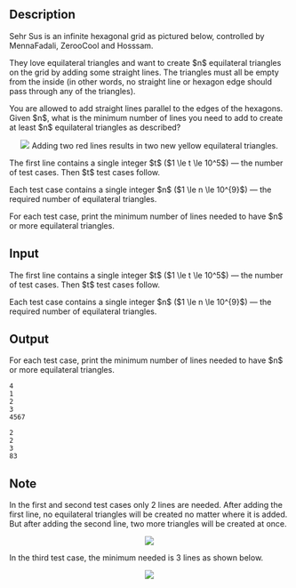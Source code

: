 ## Description

<div><p>Sehr Sus is an infinite hexagonal grid as pictured below, controlled by MennaFadali, ZerooCool and Hosssam.</p><p>They love equilateral triangles and want to create $n$ equilateral triangles on the grid by adding some straight lines. The triangles must all be empty from the inside (in other words, no straight line or hexagon edge should pass through any of the triangles).</p><p>You are allowed to add straight lines parallel to the edges of the hexagons. Given $n$, what is the minimum number of lines you need to add to create at least $n$ equilateral triangles as described?</p><center> <img class="tex-graphics" src="file://agD9UVJs.png" style="max-width: 100.0%;max-height: 100.0%;"> <span class="tex-font-size-small">Adding two red lines results in two new yellow equilateral triangles.</span> </center></div><div class="input-specification"><p>The first line contains a single integer $t$ ($1 \le t \le 10^5$) — the number of test cases. Then $t$ test cases follow.</p><p>Each test case contains a single integer $n$ ($1 \le n \le 10^{9}$) — the required number of equilateral triangles.</p></div><div class="output-specification"><p>For each test case, print the minimum number of lines needed to have $n$ or more equilateral triangles.</p></div>

## Input

<p>The first line contains a single integer $t$ ($1 \le t \le 10^5$) — the number of test cases. Then $t$ test cases follow.</p><p>Each test case contains a single integer $n$ ($1 \le n \le 10^{9}$) — the required number of equilateral triangles.</p>

## Output

<p>For each test case, print the minimum number of lines needed to have $n$ or more equilateral triangles.</p>





```input1|2,4
4
1
2
3
4567
```




```output1
2
2
3
83
```



## Note

<p>In the first and second test cases only 2 lines are needed. After adding the first line, no equilateral triangles will be created no matter where it is added. But after adding the second line, two more triangles will be created at once. </p><center> <img class="tex-graphics" src="file://jt4NU8P2.png" style="max-width: 100.0%;max-height: 100.0%;"> </center><p>In the third test case, the minimum needed is 3 lines as shown below.</p><center> <img class="tex-graphics" src="file://chy2QexF.png" style="max-width: 100.0%;max-height: 100.0%;"> </center>

